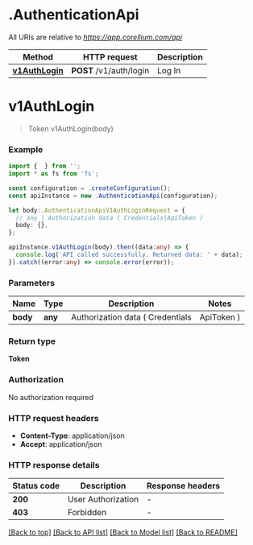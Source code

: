 # .AuthenticationApi

All URIs are relative to *https://app.corellium.com/api*

Method | HTTP request | Description
------------- | ------------- | -------------
[**v1AuthLogin**](AuthenticationApi.md#v1AuthLogin) | **POST** /v1/auth/login | Log In


# **v1AuthLogin**
> Token v1AuthLogin(body)


### Example


```typescript
import {  } from '';
import * as fs from 'fs';

const configuration = .createConfiguration();
const apiInstance = new .AuthenticationApi(configuration);

let body:.AuthenticationApiV1AuthLoginRequest = {
  // any | Authorization data ( Credentials|ApiToken )
  body: {},
};

apiInstance.v1AuthLogin(body).then((data:any) => {
  console.log('API called successfully. Returned data: ' + data);
}).catch((error:any) => console.error(error));
```


### Parameters

Name | Type | Description  | Notes
------------- | ------------- | ------------- | -------------
 **body** | **any**| Authorization data ( Credentials|ApiToken ) |


### Return type

**Token**

### Authorization

No authorization required

### HTTP request headers

 - **Content-Type**: application/json
 - **Accept**: application/json


### HTTP response details
| Status code | Description | Response headers |
|-------------|-------------|------------------|
**200** | User Authorization |  -  |
**403** | Forbidden |  -  |

[[Back to top]](#) [[Back to API list]](README.md#documentation-for-api-endpoints) [[Back to Model list]](README.md#documentation-for-models) [[Back to README]](README.md)


